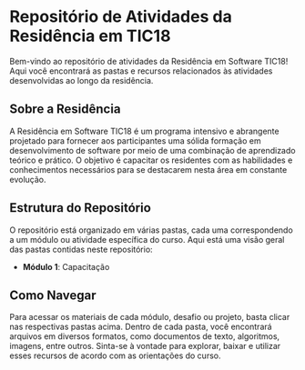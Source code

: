 # Repositório de Atividades da Residência em TIC18

Bem-vindo ao repositório de atividades da Residência em Software TIC18! Aqui você encontrará as pastas e recursos relacionados às atividades desenvolvidas ao longo da residência.

## Sobre a Residência

A Residência em Software TIC18 é um programa intensivo e abrangente projetado para fornecer aos participantes uma sólida formação em desenvolvimento de software por meio de uma combinação de aprendizado teórico e prático. O objetivo é capacitar os residentes com as habilidades e conhecimentos necessários para se destacarem nesta área em constante evolução.

## Estrutura do Repositório

O repositório está organizado em várias pastas, cada uma correspondendo a um módulo ou atividade específica do curso. Aqui está uma visão geral das pastas contidas neste repositório:

- **Módulo 1**: Capacitação


## Como Navegar

Para acessar os materiais de cada módulo, desafio ou projeto, basta clicar nas respectivas pastas acima. Dentro de cada pasta, você encontrará arquivos em diversos formatos, como documentos de texto, algoritmos, imagens, entre outros. Sinta-se à vontade para explorar, baixar e utilizar esses recursos de acordo com as orientações do curso.

